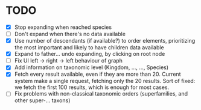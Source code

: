 TODO
=======

- [x] Stop expanding when reached species
- [ ] Don't expand when there's no data available
- [X] Use number of descendants (if available?) to order elements, prioritizing the most important and likely to have children data available
- [x] Expand to father... undo expanding, by clicking on root node
- [ ] Fix UI left -> right -> left behaviour of graph
- [x] Add information on taxonomic level (Kingdom, ..., ..., Species)
- [x] Fetch every result available, even if they are more than 20. Current system make a single request, fetching only the 20 results. Sort of fixed: we fetch the first 100 results, which is enough for most cases.
- [ ] Fix problems with non-classical taxonomic orders (superfamilies, and other super-... taxons)